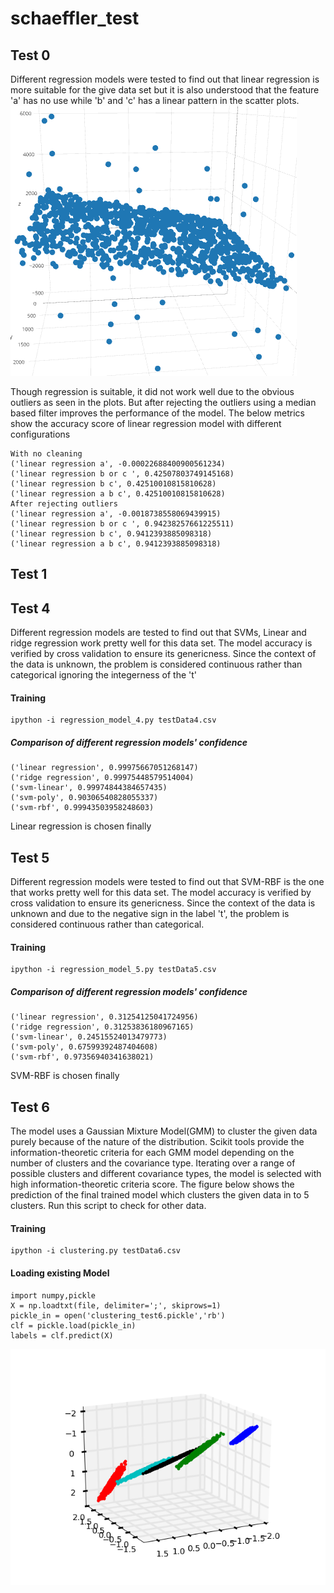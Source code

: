# schaeffler_test
## Test 0
Different regression models were tested to find out that linear regression is more suitable for the give data set but it is also understood that the feature 'a' has no use while 'b' and 'c' has a linear pattern in the scatter plots. 
![alt-text-1](/test0/analysis_1.png "title-2")

Though regression is suitable, it did not work well due to the obvious outliers as seen in the plots. But after rejecting the outliers using a median based filter improves the performance of the model. The below metrics show the accuracy score of linear regression model with different configurations
```
With no cleaning
('linear regression a', -0.00022688400900561234)
('linear regression b or c ', 0.42507803749145168)
('linear regression b c', 0.42510010815810628)
('linear regression a b c', 0.42510010815810628)
After rejecting outliers
('linear regression a', -0.0018738558069439915)
('linear regression b or c ', 0.94238257661225511)
('linear regression b c', 0.9412393885098318)
('linear regression a b c', 0.9412393885098318)
```
## Test 1

## Test 4
Different regression models are tested to find out that SVMs, Linear and ridge regression work pretty well for this data set. The model accuracy is verified by cross validation to ensure its genericness. Since the context of the data is unknown, the problem is considered continuous rather than categorical ignoring the integerness of the 't'
#### Training
```
ipython -i regression_model_4.py testData4.csv
```
##### Comparison of different regression models' confidence
```
('linear regression', 0.99975667051268147)
('ridge regression', 0.99975448579514004)
('svm-linear', 0.99974844384657435)
('svm-poly', 0.90306540828055337)
('svm-rbf', 0.99943503958248603)
``` 
Linear regression is chosen finally
## Test 5 
Different regression models were tested to find out that SVM-RBF is the one that works pretty well for this data set. The model accuracy is verified by cross validation to ensure its genericness. Since the context of the data is unknown and due to the negative sign in the label 't', the problem is considered continuous rather than categorical.
#### Training
```
ipython -i regression_model_5.py testData5.csv
```
##### Comparison of different regression models' confidence
```
('linear regression', 0.31254125041724956)
('ridge regression', 0.31253836180967165)
('svm-linear', 0.24515524013479773)
('svm-poly', 0.67599392487404608)
('svm-rbf', 0.97356940341638021)
``` 
SVM-RBF is chosen finally
## Test 6 
The model uses a Gaussian Mixture Model(GMM) to cluster the given data purely because of the nature of the distribution.  Scikit tools provide the information-theoretic criteria for each GMM model depending on the number of clusters and the covariance type. Iterating over a range of possible clusters and different covariance types, the model is selected with high information-theoretic criteria score. The figure below shows the prediction of the final trained model which clusters the given data in to 5 clusters. Run this script to check for other data.
#### Training
```
ipython -i clustering.py testData6.csv
```
#### Loading existing Model
```
import numpy,pickle
X = np.loadtxt(file, delimiter=';', skiprows=1)
pickle_in = open('clustering_test6.pickle','rb')
clf = pickle.load(pickle_in)
labels = clf.predict(X)
```
![Alt text](/test6/clustering.png?raw=true "Results")



